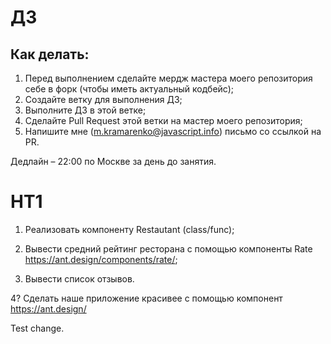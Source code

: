 # ДЗ

## Как делать:

1. Перед выполнением сделайте мердж мастера моего репозитория себе в форк (чтобы иметь актуальный кодбейс);
2. Создайте ветку для выполнения ДЗ;
3. Выполните ДЗ в этой ветке;
4. Сделайте Pull Request этой ветки на мастер моего репозитория;
5. Напишите мне (m.kramarenko@javascript.info) письмо со ссылкой на PR.

Дедлайн – 22:00 по Москве за день до занятия.

# HT1

1. Реализовать компоненту Restautant (class/func);

2. Вывести средний рейтинг ресторана с помощью компоненты Rate https://ant.design/components/rate/;

3. Вывести список отзывов.

4? Сделать наше приложение красивее с помощью компонент https://ant.design/

Test change.
